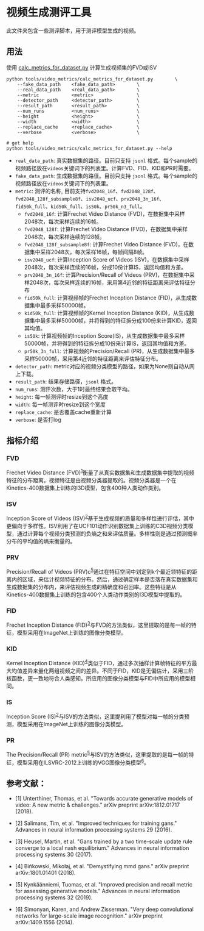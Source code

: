 # 视频生成测评工具

此文件夹包含一些测评脚本，用于测评模型生成的视频。

## 用法

使用 [calc_metrics_for_dataset.py](calc_metrics_for_dataset.py) 计算生成视频集的FVD或ISV

```shell
python tools/video_metrics/calc_metrics_for_dataset.py        \
    --fake_data_path    <fake_data_path>        \
    --real_data_path    <real_data_path>        \
    --metric            <metric>                \
    --detector_path     <detector_path>         \
    --result_path       <result_path>           \
    --num_runs          <num_runs>              \
    --height            <height>                \
    --width             <width>                 \
    --replace_cache     <replace_cache>         \
    --verbose           <verbose>               \

# get help
python tools/video_metrics/calc_metrics_for_dataset.py --help
```

- `real_data_path`: 真实数据集的路径。目前只支持 `jsonl` 格式。每个sample的视频路径放在`videos`关键词下的列表里。计算FVD、FID、KID和PR时需要。
- `fake_data_path`: 生成数据集的路径。目前只支持 `jsonl` 格式。每个sample的视频路径放在`videos`关键词下的列表里。
- `metric`: 测评的名称, 目前支持`fvd2048_16f`、`fvd2048_128f`、`fvd2048_128f_subsample8f`、`isv2048_ucf`、`prv2048_3n_16f`、`fid50k_full`、`kid50k_full`、`is50k`、`pr50k_n3_full`。
    - `fvd2048_16f`: 计算Frechet Video Distance (FVD)，在数据集中采样2048次，每次采样连续的16帧。
    - `fvd2048_128f`: 计算Frechet Video Distance (FVD)，在数据集中采样2048次，每次采样连续的128帧。
    - `fvd2048_128f_subsample8f`: 计算Frechet Video Distance (FVD)，在数据集中采样2048次，每次采样16帧，每帧间隔8帧。
    - `isv2048_ucf`: 计算Inception Score of Videos (ISV)，在数据集中采样2048次，每次采样连续的16帧，分成10份计算IS，返回均值和方差。
    - `prv2048_3n_16f`: 计算Precision/Recall of Videos (PRV)，在数据集中采样2048次，每次采样连续的16帧，采用第4近邻的特征距离来评估特征分布
    - `fid50k_full`: 计算视频帧的Frechet Inception Distance (FID)，从生成数据集中最多采样50000帧。
    - `kid50k_full`: 计算视频帧的Kernel Inception Distance (KID)，从生成数据集中最多采样50000帧，并将得到的特征拆分成100份来计算KID，返回其均值。
    - `is50k`: 计算视频帧的Inception Score(IS)，从生成数据集中最多采样50000帧，并将得到的特征拆分成10份来计算IS，返回其均值和方差。
    - `pr50k_3n_full`: 计算视频的Precision/Recall (PR)，从生成数据集中最多采样50000帧，采用第4近邻的特征距离来评估特征分布。
- `detector_path`: metric对应的视频分类模型的路径，如果为None则自动从网上下载。
- `result_path`: 结果存储路径，`jsonl` 格式。
- `num_runs`: 测评次数，大于1时最终结果会取平均。
- `height`: 每一帧测评时resize到这个高度
- `width`: 每一帧测评时resize到这个宽度
- `replace_cache`: 是否覆盖cache重新计算
- `verbose`: 是否打log

## 指标介绍

### FVD
Frechet Video Distance (FVD)<sup>[1](#reference)</sup>衡量了从真实数据集和生成数据集中提取的视频特征的分布距离。视频特征是由视频分类器提取的。视频分类器是一个在Kinetics-400数据集上训练的I3D模型，包含400种人类动作类别。

### ISV
Inception Score of Videos (ISV)<sup>[2](#reference)</sup>基于生成视频的质量和多样性进行评估，其中更偏向于多样性。ISV利用了在UCF101动作识别数据集上训练的C3D视频分类模型，通过计算每个视频分类预测的负熵之和来评估质量。多样性则是通过预测概率分布的平均值的熵来衡量的。

### PRV
Precision/Recall of Videos (PRV)c<sup>[5](#reference)</sup>通过在特征空间中划定到k个最近领特征的距离内的区域，来估计视频特征的分布。然后，通过确定样本是否落在真实数据集和生成数据集的分布内，来评估视频生成的精确度和召回率。这些特征是从Kinetics-400数据集上训练的包含400个人类动作类别的I3D模型中提取的。

### FID
Frechet Inception Distance (FID)<sup>[3](#reference)</sup>与FVD的方法类似，这里提取的是每一帧的特征，模型采用在ImageNet上训练的图像分类模型。

### KID
Kernel Inception Distance (KID)<sup>[4](#reference)</sup>类似于FID，通过多次抽样计算帧特征的平方最大均值差异来量化两组视频之间的差异。不同于FID，KID是无偏估计，采用三阶核函数，更一致地符合人类感知。所应用的图像分类模型与FID中所应用的模型相同。

### IS
Inception Score (IS)<sup>[2](#reference)</sup>与ISV的方法类似，这里提利用了模型对每一帧的分类预测，模型采用在ImageNet上训练的图像分类模型。

### PR
The Precision/Recall (PR) metric<sup>[5](#reference)</sup>与ISV的方法类似，这里提取的是每一帧的特征，模型采用在ILSVRC-2012上训练的VGG图像分类模型<sup>[6](#reference)</sup>。


<h2 id="reference">参考文献：</h2>

- [1] Unterthiner, Thomas, et al. "Towards accurate generative models of video: A new metric & challenges." arXiv preprint arXiv:1812.01717 (2018).

- [2] Salimans, Tim, et al. "Improved techniques for training gans." Advances in neural information processing systems 29 (2016).

- [3] Heusel, Martin, et al. "Gans trained by a two time-scale update rule converge to a local nash equilibrium." Advances in neural information processing systems 30 (2017).

- [4] Bińkowski, Mikołaj, et al. "Demystifying mmd gans." arXiv preprint arXiv:1801.01401 (2018).

- [5] Kynkäänniemi, Tuomas, et al. "Improved precision and recall metric for assessing generative models." Advances in neural information processing systems 32 (2019).

- [6] Simonyan, Karen, and Andrew Zisserman. "Very deep convolutional networks for large-scale image recognition." arXiv preprint arXiv:1409.1556 (2014).
